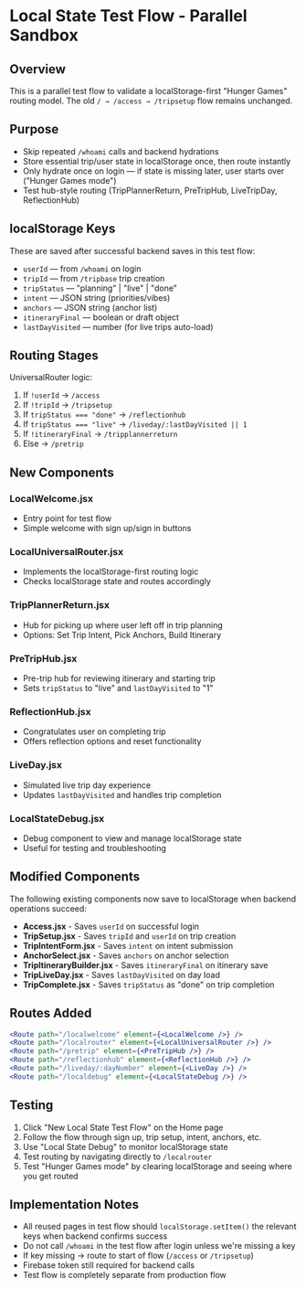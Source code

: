 # Local State Test Flow - Parallel Sandbox

## Overview

This is a parallel test flow to validate a localStorage-first "Hunger Games" routing model. The old `/ → /access → /tripsetup` flow remains unchanged.

## Purpose

- Skip repeated `/whoami` calls and backend hydrations
- Store essential trip/user state in localStorage once, then route instantly
- Only hydrate once on login — if state is missing later, user starts over ("Hunger Games mode")
- Test hub-style routing (TripPlannerReturn, PreTripHub, LiveTripDay, ReflectionHub)

## localStorage Keys

These are saved after successful backend saves in this test flow:

- `userId` — from `/whoami` on login
- `tripId` — from `/tripbase` trip creation
- `tripStatus` — "planning" | "live" | "done"
- `intent` — JSON string (priorities/vibes)
- `anchors` — JSON string (anchor list)
- `itineraryFinal` — boolean or draft object
- `lastDayVisited` — number (for live trips auto-load)

## Routing Stages

UniversalRouter logic:

1. If `!userId` → `/access`
2. If `!tripId` → `/tripsetup`
3. If `tripStatus === "done"` → `/reflectionhub`
4. If `tripStatus === "live"` → `/liveday/:lastDayVisited || 1`
5. If `!itineraryFinal` → `/tripplannerreturn`
6. Else → `/pretrip`

## New Components

### LocalWelcome.jsx
- Entry point for test flow
- Simple welcome with sign up/sign in buttons

### LocalUniversalRouter.jsx
- Implements the localStorage-first routing logic
- Checks localStorage state and routes accordingly

### TripPlannerReturn.jsx
- Hub for picking up where user left off in trip planning
- Options: Set Trip Intent, Pick Anchors, Build Itinerary

### PreTripHub.jsx
- Pre-trip hub for reviewing itinerary and starting trip
- Sets `tripStatus` to "live" and `lastDayVisited` to "1"

### ReflectionHub.jsx
- Congratulates user on completing trip
- Offers reflection options and reset functionality

### LiveDay.jsx
- Simulated live trip day experience
- Updates `lastDayVisited` and handles trip completion

### LocalStateDebug.jsx
- Debug component to view and manage localStorage state
- Useful for testing and troubleshooting

## Modified Components

The following existing components now save to localStorage when backend operations succeed:

- **Access.jsx** - Saves `userId` on successful login
- **TripSetup.jsx** - Saves `tripId` and `userId` on trip creation
- **TripIntentForm.jsx** - Saves `intent` on intent submission
- **AnchorSelect.jsx** - Saves `anchors` on anchor selection
- **TripItineraryBuilder.jsx** - Saves `itineraryFinal` on itinerary save
- **TripLiveDay.jsx** - Saves `lastDayVisited` on day load
- **TripComplete.jsx** - Saves `tripStatus` as "done" on trip completion

## Routes Added

```jsx
<Route path="/localwelcome" element={<LocalWelcome />} />
<Route path="/localrouter" element={<LocalUniversalRouter />} />
<Route path="/pretrip" element={<PreTripHub />} />
<Route path="/reflectionhub" element={<ReflectionHub />} />
<Route path="/liveday/:dayNumber" element={<LiveDay />} />
<Route path="/localdebug" element={<LocalStateDebug />} />
```

## Testing

1. Click "New Local State Test Flow" on the Home page
2. Follow the flow through sign up, trip setup, intent, anchors, etc.
3. Use "Local State Debug" to monitor localStorage state
4. Test routing by navigating directly to `/localrouter`
5. Test "Hunger Games mode" by clearing localStorage and seeing where you get routed

## Implementation Notes

- All reused pages in test flow should `localStorage.setItem()` the relevant keys when backend confirms success
- Do not call `/whoami` in the test flow after login unless we're missing a key
- If key missing → route to start of flow (`/access` or `/tripsetup`)
- Firebase token still required for backend calls
- Test flow is completely separate from production flow
